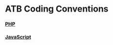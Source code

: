 ATB Coding Conventions
========================

### [PHP](https://github.com/atb-hoangthetoan/coding-style/wiki/PHP-coding-style-guide)  

### [JavaScript](https://github.com/atb-hoangthetoan/coding-style/wiki/Javascript-coding-style-guide)
